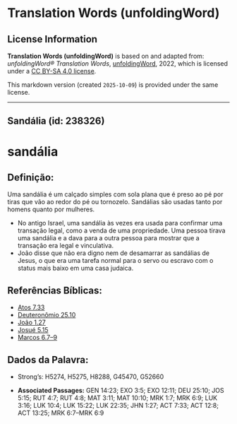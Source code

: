 # Translation Words (unfoldingWord)

## License Information

**Translation Words (unfoldingWord)** is based on and adapted from: _unfoldingWord® Translation Words_, [unfoldingWord](https://unfoldingword.org/utw), 2022, which is licensed under a [CC BY-SA 4.0 license](https://creativecommons.org/licenses/by-sa/4.0/legalcode.en).

This markdown version (created `2025-10-09`) is provided under the same license.



--------------------------------

## Sandália (id: 238326)

sandália
========

Definição:
----------

Uma sandália é um calçado simples com sola plana que é preso ao pé por tiras que vão ao redor do pé ou tornozelo. Sandálias são usadas tanto por homens quanto por mulheres.

* No antigo Israel, uma sandália às vezes era usada para confirmar uma transação legal, como a venda de uma propriedade. Uma pessoa tirava uma sandália e a dava para a outra pessoa para mostrar que a transação era legal e vinculativa.
* João disse que não era digno nem de desamarrar as sandálias de Jesus, o que era uma tarefa normal para o servo ou escravo com o status mais baixo em uma casa judaica.

Referências Bíblicas:
---------------------

* [Atos 7\.33](https://ref.ly/Acts7:33)
* [Deuteronômio 25\.10](https://ref.ly/Deut25:10)
* [João 1\.27](https://ref.ly/John1:27)
* [Josué 5\.15](https://ref.ly/Josh5:15)
* [Marcos 6\.7–9](https://ref.ly/Mark6:7-Mark6:9)

Dados da Palavra:
-----------------

* Strong’s: H5274, H5275, H8288, G45470, G52660

* **Associated Passages:** GEN 14:23; EXO 3:5; EXO 12:11; DEU 25:10; JOS 5:15; RUT 4:7; RUT 4:8; MAT 3:11; MAT 10:10; MRK 1:7; MRK 6:9; LUK 3:16; LUK 10:4; LUK 15:22; LUK 22:35; JHN 1:27; ACT 7:33; ACT 12:8; ACT 13:25; MRK 6:7–MRK 6:9

